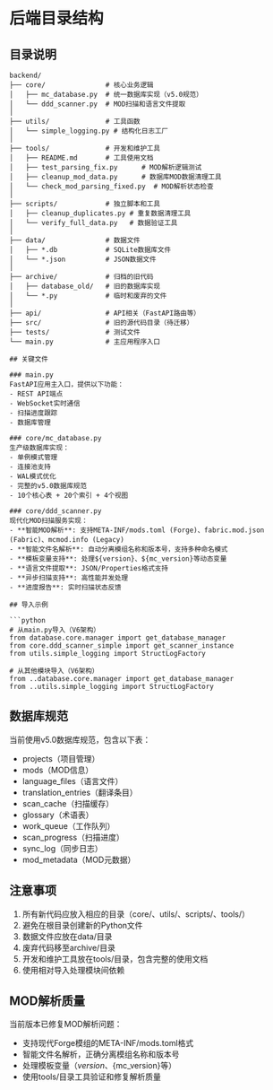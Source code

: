 # 后端目录结构

## 目录说明

```
backend/
├── core/               # 核心业务逻辑
│   ├── mc_database.py  # 统一数据库实现（v5.0规范）
│   └── ddd_scanner.py  # MOD扫描和语言文件提取
│
├── utils/              # 工具函数
│   └── simple_logging.py # 结构化日志工厂
│
├── tools/              # 开发和维护工具
│   ├── README.md       # 工具使用文档
│   ├── test_parsing_fix.py      # MOD解析逻辑测试
│   ├── cleanup_mod_data.py      # 数据库MOD数据清理工具
│   └── check_mod_parsing_fixed.py  # MOD解析状态检查
│
├── scripts/            # 独立脚本和工具
│   ├── cleanup_duplicates.py # 重复数据清理工具
│   └── verify_full_data.py   # 数据验证工具
│
├── data/               # 数据文件
│   ├── *.db            # SQLite数据库文件
│   └── *.json          # JSON数据文件
│
├── archive/            # 归档的旧代码
│   ├── database_old/   # 旧的数据库实现
│   └── *.py            # 临时和废弃的文件
│
├── api/                # API相关（FastAPI路由等）
├── src/                # 旧的源代码目录（待迁移）
├── tests/              # 测试文件
└── main.py             # 主应用程序入口

## 关键文件

### main.py
FastAPI应用主入口，提供以下功能：
- REST API端点
- WebSocket实时通信
- 扫描进度跟踪
- 数据库管理

### core/mc_database.py
生产级数据库实现：
- 单例模式管理
- 连接池支持
- WAL模式优化
- 完整的v5.0数据库规范
- 10个核心表 + 20个索引 + 4个视图

### core/ddd_scanner.py
现代化MOD扫描服务实现：
- **智能MOD解析**: 支持META-INF/mods.toml (Forge)、fabric.mod.json (Fabric)、mcmod.info (Legacy)
- **智能文件名解析**: 自动分离模组名称和版本号，支持多种命名模式
- **模板变量支持**: 处理${version}、${mc_version}等动态变量
- **语言文件提取**: JSON/Properties格式支持
- **异步扫描支持**: 高性能并发处理
- **进度报告**: 实时扫描状态反馈

## 导入示例

```python
# 从main.py导入（V6架构）
from database.core.manager import get_database_manager
from core.ddd_scanner_simple import get_scanner_instance
from utils.simple_logging import StructLogFactory

# 从其他模块导入（V6架构）
from ..database.core.manager import get_database_manager
from ..utils.simple_logging import StructLogFactory
```

## 数据库规范

当前使用v5.0数据库规范，包含以下表：
- projects（项目管理）
- mods（MOD信息）
- language_files（语言文件）
- translation_entries（翻译条目）
- scan_cache（扫描缓存）
- glossary（术语表）
- work_queue（工作队列）
- scan_progress（扫描进度）
- sync_log（同步日志）
- mod_metadata（MOD元数据）

## 注意事项

1. 所有新代码应放入相应的目录（core/、utils/、scripts/、tools/）
2. 避免在根目录创建新的Python文件
3. 数据文件应放在data/目录
4. 废弃代码移至archive/目录
5. 开发和维护工具放在tools/目录，包含完整的使用文档
6. 使用相对导入处理模块间依赖

## MOD解析质量

当前版本已修复MOD解析问题：
- 支持现代Forge模组的META-INF/mods.toml格式
- 智能文件名解析，正确分离模组名称和版本号
- 处理模板变量（${version}、${mc_version}等）
- 使用tools/目录工具验证和修复解析质量